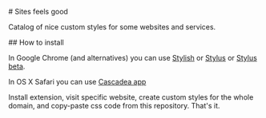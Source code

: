 # Sites feels good

Catalog of nice custom styles for some websites and services.

## How to install

In Google Chrome (and alternatives) you can use [Stylish](https://chrome.google.com/webstore/detail/stylish-custom-themes-for/fjnbnpbmkenffdnngjfgmeleoegfcffe/related) or [Stylus](https://chrome.google.com/webstore/detail/stylus/clngdbkpkpeebahjckkjfobafhncgmne) or [Stylus beta](https://chrome.google.com/webstore/detail/stylus-beta/apmmpaebfobifelkijhaljbmpcgbjbdo).

In OS X Safari you can use [Cascadea app](https://cascadea.app)

Install extension, visit specific website, create custom styles for the whole domain, and copy-paste css code from this repository. That's it.
